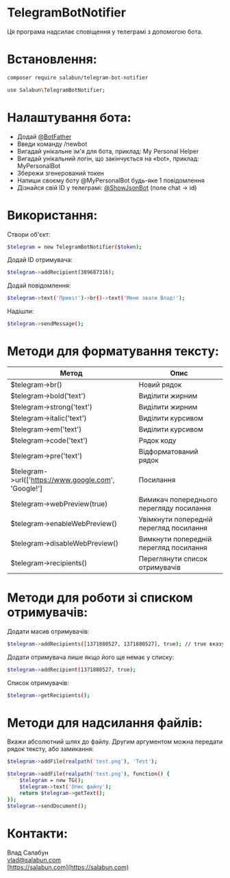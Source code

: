 # TelegramBotNotifier

Ця програма надсилає сповіщення у телеграмі з допомогою бота.

# Встановлення:

```sh
composer require salabun/telegram-bot-notifier
```

```sh
use Salabun\TelegramBotNotifier;
```


# Налаштування бота:

  - Додай [@BotFather](https://t.me/botfather)
  - Введи команду /newbot
  - Вигадай унікальне ім'я для бота, приклад: My Personal Helper
  - Вигадай унікальний логін, що закінчується на «bot», приклад: MyPersonalBot
  - Збережи згенерований токен
  - Напиши своєму боту @MyPersonalBot будь-яке 1 повідомлення
  - Дізнайся свій ID у телеграмі: [@ShowJsonBot](https://t.me/ShowJsonBot) (поле chat -> id)

# Використання:
Створи об'єкт:
```sh
$telegram = new TelegramBotNotifier($token);
```
Додай ID отримувача:
```sh
$telegram->addRecipient(389687316);
```
Додай повідомлення:
```sh
$telegram->text('Привіт')->br()->text('Мене звати Влад!');
```
Надішли:
```sh
$telegram->sendMessage();
```
# Методи для форматування тексту:
| Метод | Опис |
| ------ | ------ |
| $telegram->br() | Новий рядок |
| $telegram->bold('text') | Виділити жирним |
| $telegram->strong('text') | Виділити жирним |
| $telegram->italic('text') | Виділити курсивом |
| $telegram->em('text') | Виділити курсивом |
| $telegram->code('text') | Рядок коду |
| $telegram->pre('text') | Відформатований рядок |
| $telegram->url(['https://www.google.com', 'Google!'] | Посилання |
| $telegram->webPreview(true)  | Вимикач попереднього перегляду посилання |
| $telegram->enableWebPreview()  | Увімкнути попередній перегляд посилання |
| $telegram->disableWebPreview()  | Вимкнути попередній перегляд посилання |
| $telegram->recipients()  | Переглянути список отримувачів |


# Методи для роботи зі списком отримувачів:
Додати масив отримувачів:
```sh 
$telegram->addRecipients([1371880527, 1371880527], true); // true вказує додавати лише унікальних
``` 
Додати отримувача лише якщо його ще немає у списку:
```sh 
$telegram->addRecipient(1371880527, true);
``` 
Список отримувачів:
```sh 
$telegram->getRecipients();
``` 

# Методи для надсилання файлів:
Вкажи абсолютний шлях до файлу. Другим аргументом можна передати рядок тексту, або замикання:
```sh 
$telegram->addFile(realpath('test.png'), 'Test');

$telegram->addFile(realpath('test.png'), function() {
    $telegram = new TG();
    $telegram->text('Опис файлу');
    return $telegram->getText();
});
$telegram->sendDocument();
``` 

# Контакти:
Влад Салабун  
vlad@salabun.com  
[https://salabun.com](https://salabun.com)